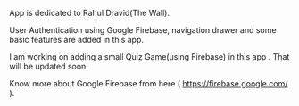 
App is dedicated to Rahul Dravid(The Wall).

User Authentication using Google Firebase, navigation drawer and some basic features are added in this app.

I am working on adding a small Quiz Game(using Firebase) in this app . That will be updated soon. 

Know more about Google Firebase from here ( https://firebase.google.com/ ).
